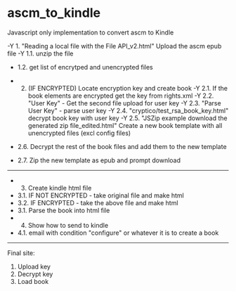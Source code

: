 # ascm_to_kindle

Javascript only implementation to convert ascm to Kindle

-Y    1. "Reading a local file with the File API_v2.html" Upload the ascm epub file
-Y    1.1. unzip the file
-    1.2. get list of encrytped and unencrypted files


-    2. (IF ENCRYPTED) Locate encryption key and create book
-Y    2.1. If the book elements are encrypted get the key from rights.xml
-Y    2.2. "User Key" - Get the second file upload for user key
-Y    2.3. "Parse User Key" - parse user key
-Y    2.4. "cryptico/test_rsa_book_key.html" decrypt book key with user key
-Y    2.5. "JSZip example download the generated zip file_edited.html" Create a new book template with all unencrypted files (excl config files)
-    2.6. Decrypt the rest of the book files and add them to the new template
-    2.7. Zip the new template as epub and prompt download

___________________________________________
-    3. Create kindle html file
-    3.1. IF NOT ENCRYPTED - take original file and make html
-    3.2. IF ENCRYPTED - take the above file and make html
-    3.1. Parse the book into html file 
-    4. Show how to send to kindle
-    4.1. email with condition "configure" or whatever it is to create a book

___________________________________________

Final site:

1. Upload key
2. Decrypt key
3. Load book
